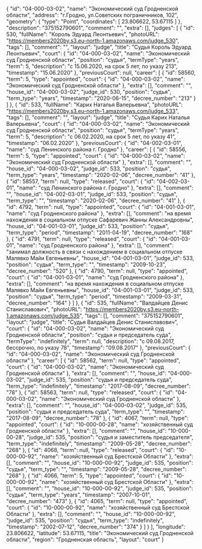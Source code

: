 {
    "id": "04-000-03-02",
    "name": "Экономический суд Гродненской области",
    "address": "г.Гродно, ул.Советских пограничников, 102",
    "geometry": {
        "type": "Point",
        "coordinates": [
            23.806622,
            53.67115
        ]
    },
    "description": "375152790601",
    "comment": "",
    "extra": [],
    "judges": [
        {
            "id": 530,
            "fullName": "Король Эдуард Леонтьевич",
            "photoURL": "https://members2020by.s3.eu-north-1.amazonaws.com/judge_530",
            "tags": [],
            "comment": "",
            "layout": "judge",
            "title": "Судья Король Эдуард Леонтьевич",
            "court": {
                "id": "04-000-03-02",
                "name": "Экономический суд Гродненской области",
                "position": "судья",
                "termType": "years",
                "term": 5,
                "description": "c 15.06.2020, на срок 5 лет, по указу 213",
                "timestamp": "15.06.2020"
            },
            "previousCourt": null,
            "career": [
                {
                    "id": 58560,
                    "term": 5,
                    "type": "appointed",
                    "court": {
                        "id": "04-000-03-02",
                        "name": "Экономический суд Гродненской области"
                    },
                    "extra": [],
                    "comment": "",
                    "house_id": "04-000-03-02",
                    "judge_id": 530,
                    "position": "судья",
                    "term_type": "years",
                    "timestamp": "2020-06-15",
                    "decree_number": "213"
                }
            ]
        },
        {
            "id": 533,
            "fullName": "Карих Наталья Валерьевна",
            "photoURL": "https://members2020by.s3.eu-north-1.amazonaws.com/judge_533",
            "tags": [],
            "comment": "",
            "layout": "judge",
            "title": "Судья Карих Наталья Валерьевна",
            "court": {
                "id": "04-000-03-02",
                "name": "Экономический суд Гродненской области",
                "position": "судья",
                "termType": "years",
                "term": 5,
                "description": "c 06.02.2020, на срок 5 лет, по указу 41",
                "timestamp": "06.02.2020"
            },
            "previousCourt": {
                "id": "04-002-03-01",
                "name": "суд Ленинского района г. Гродно"
            },
            "career": [
                {
                    "id": 58556,
                    "term": 5,
                    "type": "appointed",
                    "court": {
                        "id": "04-000-03-02",
                        "name": "Экономический суд Гродненской области"
                    },
                    "extra": [],
                    "comment": "",
                    "house_id": "04-000-03-02",
                    "judge_id": 533,
                    "position": "судья",
                    "term_type": "years",
                    "timestamp": "2020-02-06",
                    "decree_number": "41"
                },
                {
                    "id": 58557,
                    "term": null,
                    "type": "released",
                    "court": {
                        "id": "04-002-03-01",
                        "name": "суд Ленинского района г. Гродно"
                    },
                    "extra": [],
                    "comment": "",
                    "house_id": "04-002-03-01",
                    "judge_id": 533,
                    "position": "судья",
                    "term_type": "",
                    "timestamp": "2020-02-06",
                    "decree_number": "41"
                },
                {
                    "id": 4792,
                    "term": null,
                    "type": "appointed",
                    "court": {
                        "id": "04-001-03-01",
                        "name": "суд Гродненского района"
                    },
                    "extra": [],
                    "comment": "на время нахождения в социальном отпуске Сафаревич Жанны Александровны",
                    "house_id": "04-001-03-01",
                    "judge_id": 533,
                    "position": "судья",
                    "term_type": "period",
                    "timestamp": "2011-04-19",
                    "decree_number": "168"
                },
                {
                    "id": 4791,
                    "term": null,
                    "type": "released",
                    "court": {
                        "id": "04-001-03-01",
                        "name": "суд Гродненского района"
                    },
                    "extra": [],
                    "comment": "занимал должность в связи с нахождением в социальном отпуске Малявко Майи Евгеньевны",
                    "house_id": "04-001-03-01",
                    "judge_id": 533,
                    "position": "судья",
                    "term_type": "",
                    "timestamp": "2009-10-23",
                    "decree_number": "520"
                },
                {
                    "id": 4790,
                    "term": null,
                    "type": "appointed",
                    "court": {
                        "id": "04-001-03-01",
                        "name": "суд Гродненского района"
                    },
                    "extra": [],
                    "comment": "на время нахождения в социальном отпуске Малявко Майи Евгеньевны",
                    "house_id": "04-001-03-01",
                    "judge_id": 533,
                    "position": "судья",
                    "term_type": "period",
                    "timestamp": "2009-03-31",
                    "decree_number": "164"
                }
            ]
        },
        {
            "id": 535,
            "fullName": "Валдайцев Денис Станиславович",
            "photoURL": "https://members2020by.s3.eu-north-1.amazonaws.com/judge_535",
            "tags": [],
            "comment": "375152790601",
            "layout": "judge",
            "title": "Судья Валдайцев Денис Станиславович",
            "court": {
                "id": "04-000-03-02",
                "name": "Экономический суд Гродненской области",
                "position": "судья и председатель суда",
                "termType": "indefinitely",
                "term": null,
                "description": "c 09.08.2017, бессрочно, по указу 78",
                "timestamp": "09.08.2017"
            },
            "previousCourt": {
                "id": "04-000-03-02",
                "name": "Экономический суд Гродненской области"
            },
            "career": [
                {
                    "id": 58562,
                    "term": null,
                    "type": "appointed",
                    "court": {
                        "id": "04-000-03-02",
                        "name": "Экономический суд Гродненской области"
                    },
                    "extra": [],
                    "comment": "",
                    "house_id": "04-000-03-02",
                    "judge_id": 535,
                    "position": "судья и председатель суда",
                    "term_type": "indefinitely",
                    "timestamp": "2017-08-09",
                    "decree_number": "78"
                },
                {
                    "id": 58563,
                    "term": null,
                    "type": "released",
                    "court": {
                        "id": "04-000-03-02",
                        "name": "Экономический суд Гродненской области"
                    },
                    "extra": [],
                    "comment": "",
                    "house_id": "04-000-03-02",
                    "judge_id": 535,
                    "position": "судья и председатель суда",
                    "term_type": "",
                    "timestamp": "2017-08-09",
                    "decree_number": "78"
                },
                {
                    "id": 4067,
                    "term": null,
                    "type": "appointed",
                    "court": {
                        "id": "10-000-00-28",
                        "name": "хозяйственный суд Гродненской области"
                    },
                    "extra": [],
                    "comment": "",
                    "house_id": "10-000-00-28",
                    "judge_id": 535,
                    "position": "судья и заместитель председателя",
                    "term_type": "indefinitely",
                    "timestamp": "2009-05-28",
                    "decree_number": "268"
                },
                {
                    "id": 4068,
                    "term": null,
                    "type": "released",
                    "court": {
                        "id": "10-000-00-92",
                        "name": "хозяйственный суд Брестской Области"
                    },
                    "extra": [],
                    "comment": "",
                    "house_id": "10-000-00-92",
                    "judge_id": 535,
                    "position": "судья",
                    "term_type": "",
                    "timestamp": "2009-05-28",
                    "decree_number": "268"
                },
                {
                    "id": 4066,
                    "term": 5,
                    "type": "appointed",
                    "court": {
                        "id": "10-000-00-92",
                        "name": "хозяйственный суд Брестской Области"
                    },
                    "extra": [],
                    "comment": "",
                    "house_id": "10-000-00-92",
                    "judge_id": 535,
                    "position": "судья",
                    "term_type": "years",
                    "timestamp": "2007-10-01",
                    "decree_number": "473"
                },
                {
                    "id": 4065,
                    "term": null,
                    "type": "appointed",
                    "court": {
                        "id": "10-000-00-92",
                        "name": "хозяйственный суд Брестской Области"
                    },
                    "extra": [],
                    "comment": "",
                    "house_id": "10-000-00-92",
                    "judge_id": 535,
                    "position": "судья",
                    "term_type": "indefinitely",
                    "timestamp": "2002-07-12",
                    "decree_number": "374"
                }
            ]
        }
    ],
    "longitude": 23.806622,
    "latitude": 53.67115,
    "title": "Экономический суд Гродненской области",
    "region": "Гродненская область",
    "layout": "court"
}
